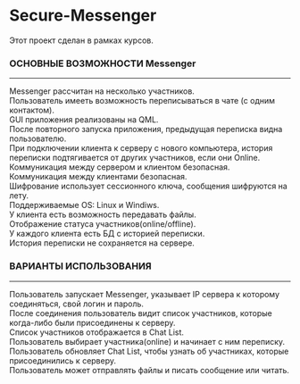 # Secure-Messenger
Этот проект сделан в рамках курсов.  
###  ОСНОВНЫЕ ВОЗМОЖНОСТИ Messenger
***
Messenger рассчитан на несколько участников.  
Пользователь имееть возможность переписываться в чате (с одним контактом).  
GUI приложения реализованы на QML.  
После повторного запуска приложения, предыдущая переписка видна пользователю.   
При подключении клиента к серверу с нового компьютера, история переписки подтягивается от других участников, если они Online.  
Коммуникация между сервером и клиентом безопасная.  
Коммуникация между клиентами безопасная.  
Шифрование использует сессионного ключа, сообщения шифруются на лету.  
Поддерживаемые OS: Linux и Windiws.  
У клиента есть возможность передавать файлы.  
Отображение статуса участников(online/offline).  
У каждого клиента есть БД с историей переписки.  
История переписки не сохраняется на сервере.  
###  ВАРИАНТЫ ИСПОЛЬЗОВАНИЯ
***
Пользователь запускает Messenger, указывает IP сервера к которому соединяться, свой логин и пароль.  
После соединения пользователь видит список участников, которые когда-либо были присоединены к серверу.  
Список участников отображается в Chat List.  
Пользователь выбирает участника(online) и начинает с ним переписку.  
Пользователь обновляет Chat List, чтобы узнать об участниках, которые присоединились к серверу.  
Пользователь может отправлять файлы и писать сообщение или читать.  
